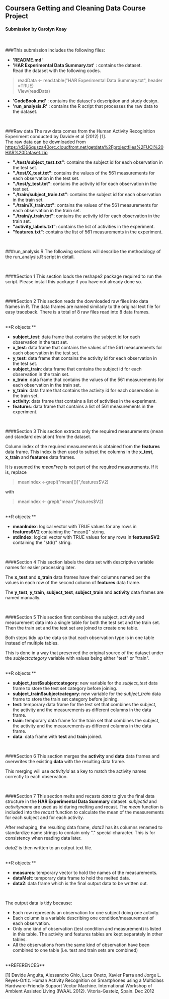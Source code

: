 ## Coursera Getting and Cleaning Data Course Project
#### Submission by Carolyn Koay

<br>

###This submission includes the following files:  

* **'README.md'**
* **'HAR Experimental Data Summary.txt'** : contains the dataset.   
 Read the dataset with the following codes.
 
>readData <- read.table("HAR Experimental Data Summary.txt", header =TRUE)  
>View(readData)  

* **'CodeBook.md'** : contains the dataset's description and study design. 
* **'run_analysis.R'** : contains the R script that processes the raw data to the dataset.  

<br>

###Raw data
The raw data comes from the Human Activity Recoginition Experiment conducted by Davide et al (2012) [1].  
The raw data can be downloaded from https://d396qusza40orc.cloudfront.net/getdata%2Fprojectfiles%2FUCI%20HAR%20Dataset.zip  

* **"./test/subject_test.txt"**: contains the subject id for each observation in the test set. 
* **"./test/X_test.txt"**: contains the values of the 561 measurements for each observation in the test set.  
* **"./test/y_test.txt"**: contains the activity id for each observation in the test set. 
* **"./train/subject_train.txt"**: contains the subject id for each observation in the train set. 
* **"./train/X_train.txt"**: contains the values of the 561 measurements for each observation in the train set.  
* **"./train/y_train.txt"**: contains the activity id for each observation in the train set. 
* **"activity_labels.txt"**: contains the list of activities in the experiment.    
* **"features.txt"**: contains the list of 561 measurements in the experiment.  

<br> 

###run_analysis.R
The following sections will describe the methodology of the run_analysis.R script in detail.   
  
<br>

####Section 1
This section loads the reshape2 package required to run the script. Please install this package if you have not already done so.  

<br>

####Section 2
This section reads the downloaded raw files into data frames in R.  The data frames are named similarly to the original text file for easy traceback. There is a total of 8 raw files read into 8 data frames. 

<br>
**R objects:**

* **subject_test**: data frame that contains the subject id for each observation in the test set. 
* **x_test**: data frame that contains the values of the 561 measurements for each observation in the test set.  
* **y_test**: data frame that contains the activity id for each observation in the test set. 
* **subject_train**: data frame that contains the subject id for each observation in the train set. 
* **x_train**: data frame that contains the values of the 561 measurements for each observation in the train set.  
* **y_train**: data frame that contains the activity id for each observation in the train set. 
* **activity**: data frame that contains a list of activities in the experiment.    
* **features**: data frame that contains a list of 561 measurements in the experiment.  

<br>

####Section 3
This section extracts only the required measurements (mean and standard deviation) from the dataset. 

Column index of the required measurements is obtained from the **features** data frame. 
This index is then used to subset the columns in the **x_test**, **x_train** and **features** data frames. 

It is assumed the _meanFreq_ is not part of the required measurements. If it is, replace  

>meanIndex <-grepl("mean[()]",features$V2)  

with 

>meanIndex <- grepl("mean",features$V2)  

<br>
**R objects:**

* **meanIndex**: logical vector with TRUE values for any rows in **features$V2** containing the "mean()" string. 
* **stdIndex**: logical vector with TRUE values for any rows in **features$V2** containing the "std()" string. 

<br>

####Section 4
This section labels the data set with descriptive variable names for easier processing later.  

The **x_test** and **x_train** data frames have their columns named per the values in each row of the second column of **features** data frame. 

The **y_test**, **y_train**, **subject_test**, **subject_train** and **activity** data frames are named manually. 

<br>

####Section 5
This section first combines the subject, activity and measurement data into a single table for both the test set and the train set. 
Then the train set and the test set are joined to create one table.  

Both steps tidy up the data so that each observation type is in one table instead of multiple tables.

This is done in a way that preserved the original source of the dataset under the _subjectcategory_ variable with values being either "test" or "train".  

<br>
**R objects:**

* **subject_test$subjectcategory**: new variable for the *subject_test* data frame to store the test set category before joining.  
* **subject_train$subjectcategory**: new variable for the *subject_train* data frame to store the train set category before joining.  
* **test**: temporary data frame for the test set that combines the subject, the activity and the measurements as different columns in the data frame.
* **train**: temporary data frame for the train set that combines the subject, the activity and the measurements as different columns in the data frame.
* **data**: data frame with **test** and **train** joined. 

<br>

####Section 6
This section merges the **activity** and **data** data frames and overwrites the existing **data** with the resulting data frame.  

This merging will use _activityid_ as a key to match the activity names correctly to each observation. 

<br>

####Section 7
This section melts and recasts *data* to give the final data structure in the **HAR Experimental Data Summary** dataset. _subjectid_ and _activityname_ are used as id during melting and recast.  The _mean_ function is included into the _recast_ function to calculate the mean of the measurements for each subject and for each activity.  

After reshaping, the resulting data frame, *data2* has its columns renamed to standardize name strings to contain only "." special character. This is for consistency when reading data later. 

*data2* is then written to an output text file. 

<br>
**R objects:**

* **measures**: temporary vector to hold the names of the measurements.  
* **dataMelt**: temporary data frame to hold the melted data. 
* **data2**: data frame which is the final output data to be written out. 

<br>

The output data is tidy because: 

* Each row represents an observation for one subject doing one activity.  
* Each column is a variable describing one condition/measurement of each observation. 
* Only one kind of observation (test condition and measurement) is listed in this table. The activity and features tables are kept separately in other tables. 
* All the observations from the same kind of observation have been combined to one table (i.e. test and train sets are combined) 



<br>
**REFERENCES**

[1] Davide Anguita, Alessandro Ghio, Luca Oneto, Xavier Parra and Jorge L. Reyes-Ortiz. Human Activity Recognition on Smartphones using a Multiclass Hardware-Friendly Support Vector Machine. International Workshop of Ambient Assisted Living (IWAAL 2012). Vitoria-Gasteiz, Spain. Dec 2012